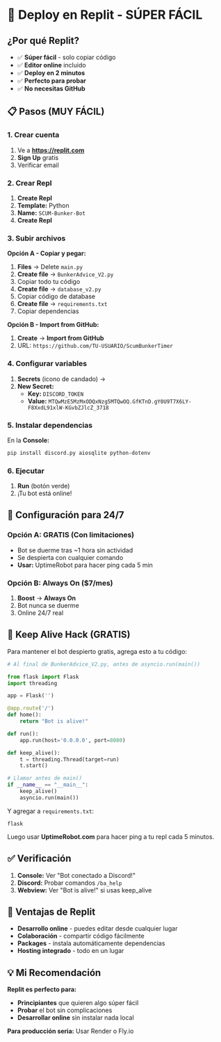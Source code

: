 # 🚀 Deploy en Replit - SÚPER FÁCIL

## ¿Por qué Replit?
- ✅ **Súper fácil** - solo copiar código
- ✅ **Editor online** incluido
- ✅ **Deploy en 2 minutos**
- ✅ **Perfecto para probar**
- ✅ **No necesitas GitHub**

## 📋 Pasos (MUY FÁCIL)

### 1. Crear cuenta
1. Ve a **https://replit.com**
2. **Sign Up** gratis
3. Verificar email

### 2. Crear Repl
1. **Create Repl**
2. **Template:** Python
3. **Name:** `SCUM-Bunker-Bot`
4. **Create Repl**

### 3. Subir archivos
**Opción A - Copiar y pegar:**
1. **Files** → Delete `main.py`
2. **Create file** → `BunkerAdvice_V2.py`
3. Copiar todo tu código
4. **Create file** → `database_v2.py`
5. Copiar código de database
6. **Create file** → `requirements.txt`
7. Copiar dependencias

**Opción B - Import from GitHub:**
1. **Create** → **Import from GitHub**
2. URL: `https://github.com/TU-USUARIO/ScumBunkerTimer`

### 4. Configurar variables
1. **Secrets** (icono de candado) →
2. **New Secret:**
   - **Key:** `DISCORD_TOKEN`
   - **Value:** `MTQwMzE5MzMxODQxNzg5MTQwOQ.GfKTnD.gY0U9T7X6LY-F8XxdL91xlW-KGvbZJlcZ_3718`

### 5. Instalar dependencias
En la **Console:**
```bash
pip install discord.py aiosqlite python-dotenv
```

### 6. Ejecutar
1. **Run** (botón verde)
2. ¡Tu bot está online!

## 🔧 Configuración para 24/7

### Opción A: GRATIS (Con limitaciones)
- Bot se duerme tras ~1 hora sin actividad
- Se despierta con cualquier comando
- **Usar:** UptimeRobot para hacer ping cada 5 min

### Opción B: Always On ($7/mes)
1. **Boost** → **Always On**
2. Bot nunca se duerme
3. Online 24/7 real

## 🎯 Keep Alive Hack (GRATIS)

Para mantener el bot despierto gratis, agrega esto a tu código:

```python
# Al final de BunkerAdvice_V2.py, antes de asyncio.run(main())

from flask import Flask
import threading

app = Flask('')

@app.route('/')
def home():
    return "Bot is alive!"

def run():
    app.run(host='0.0.0.0', port=8080)

def keep_alive():
    t = threading.Thread(target=run)
    t.start()

# Llamar antes de main()
if __name__ == "__main__":
    keep_alive()
    asyncio.run(main())
```

Y agregar a `requirements.txt`:
```
flask
```

Luego usar **UptimeRobot.com** para hacer ping a tu repl cada 5 minutos.

## ✅ Verificación

1. **Console:** Ver "Bot conectado a Discord!"
2. **Discord:** Probar comandos `/ba_help`
3. **Webview:** Ver "Bot is alive!" si usas keep_alive

## 🎉 Ventajas de Replit

- **Desarrollo online** - puedes editar desde cualquier lugar
- **Colaboración** - compartir código fácilmente
- **Packages** - instala automáticamente dependencias
- **Hosting integrado** - todo en un lugar

## 💡 Mi Recomendación

**Replit es perfecto para:**
- **Principiantes** que quieren algo súper fácil
- **Probar** el bot sin complicaciones
- **Desarrollar online** sin instalar nada local

**Para producción seria:** Usar Render o Fly.io
